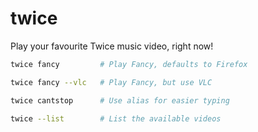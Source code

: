 # twice

Play your favourite Twice music video, right now!

```bash
twice fancy         # Play Fancy, defaults to Firefox

twice fancy --vlc   # Play Fancy, but use VLC

twice cantstop      # Use alias for easier typing

twice --list        # List the available videos
```